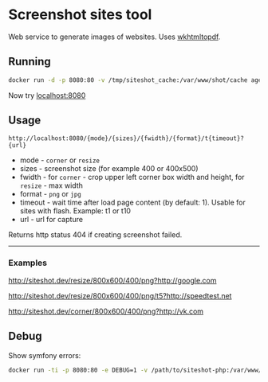 # Screenshot sites tool 

Web service to generate images of websites. Uses [wkhtmltopdf](http://wkhtmltopdf.org/).

## Running

```bash
docker run -d -p 8080:80 -v /tmp/siteshot_cache:/var/www/shot/cache agentsib/siteshot:latest
```

Now try [localhost:8080](http://localhost:8080/)

## Usage

`http://localhost:8080/{mode}/{sizes}/{fwidth}/{format}/t{timeout}?{url}`

* mode - `corner` or `resize`
* sizes - screenshot size (for example 400 or 400x500)
* fwidth - for `corner` - crop upper left corner box width and height, for `resize` - max width
* format - `png` or `jpg`
* timeout - wait time after load page content (by default: 1). Usable for sites with flash. Example: t1 or t10
* url - url for capture

Returns http status 404 if creating screenshot failed.

------

### Examples

http://siteshot.dev/resize/800x600/400/png?http://google.com

http://siteshot.dev/resize/800x600/400/png/t5?http://speedtest.net

http://siteshot.dev/corner/800x600/400/png?http://vk.com

## Debug

Show symfony errors:

```bash
docker run -ti -p 8080:80 -e DEBUG=1 -v /path/to/siteshot-php:/var/www/shot agentsib/siteshot:latest
```
